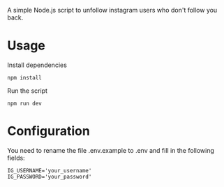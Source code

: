 A simple Node.js script to unfollow instagram users who don't follow you back.

# Usage

Install dependencies

```npm install```

Run the script

```npm run dev```

# Configuration

You need to rename the file .env.example to .env and fill in the following fields:

```dosini
IG_USERNAME='your_username'
IG_PASSWORD='your_password'
```
